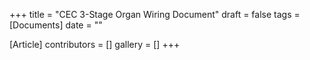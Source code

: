+++
title = "CEC 3-Stage Organ Wiring Document"
draft = false
tags = [Documents]
date = ""

[Article]
contributors = []
gallery = []
+++